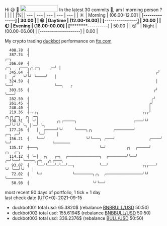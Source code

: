 Hi :smiley: :wave: <img src="https://jojoee.jojoee.com/api/utcnow?refresh" width="120" height="20">
In the latest 30 commits :bug:, am I morning person ? 
| | | | |%|
| --- | --- | --- | --- | --- |
| :sunny: | Morning | (06.00-12.00] | [******--------------] | 30.00 |
| :satisfied: | Daytime | (12.00-18.00] | [****----------------] | 20.00 |
| :moon: | Evening | (18.00-00.00] | [**********----------] | 50.00 |
| :sleeping: | Night | (00.00-06.00] | [--------------------] | 0.00 |

My crypto trading [duckbot](https://github.com/jojoee/duckbot) performance on [ftx.com](https://ftx.com/#a=13144711)
```
  408.78  ┤
  387.74  ┤                                                                               ╭─╮
  366.69  ┤                                                         ╭─╮   ╭───╮╭╮╭─╮    ╭─╯ │
  345.64  ┤                                                        ╭╯ │  ╭╯   ╰╯╰╯ ╰────╯   │
  324.59  ┤                                                        │  ╰──╯                  ╰──╮   ╭
  303.55  ┤                                                       ╭╯                           ╰───╯
  282.50  ┤                                                      ╭╯
  261.45  ┤                                                     ╭╯
  240.40  ┤                                                     │
  219.36  ┤─╮╭╮                                              ╭╮╭╯            ╭╮╭╮╭─╮  ╭╮ ╭─╮
  198.31  ┤ ╰╯│        ╭╮╭─────╮                         ╭───╯╰╯           ╭─╯╰╯╰╯ ╰╮ │╰─╯ ╰╮
  177.26  ┤   │  ╭─────╯╰╯     ╰────╮╭╮         ╭────────╯           ╭─╮ ╭─╯        ╰─╯     │
  156.21  ┤   ╰──╯                  ╰╯╰───╮ ╭───╯               ╭────╯ ╰─╯                  ╰───────
  135.17  ┼───╮                           ╰─╯         ╭╮  ╭─────╯    ╭╮  ╭─╮
  114.12  ┤ ╰─│  ╭╮   ╭─╮  ╭──────────────╮  ╭────────╯╰──╯        ╭─╯╰──╯ ╰────╮╭─╮  ╭╮╭───╮
   93.07  ┤   ╰──╯╰───╯─╰──╯──╮           ╰──╯               ╭╮╭───╯            ╰╯ ╰──╯╰╯   │
   72.02  ┤   ╰─╯             ╰────────╮╭╮  ╭────────────────╯╰╯                            ╰───────
   50.98  ┤                            ╰╯╰──╯
```
most recent 90 days of portfolio, 1 tick = 1 day<br />
last check date (UTC+0): 2021-09-15
- duckbot001 total usd: 65.3820$ (rebalance [BNBBULL/USD](https://ftx.com/trade/DOGEBULL/USD#a=13144711) 50:50)
- duckbot002 total usd: 155.6194$ (rebalance [BNBBULL/USD](https://ftx.com/trade/BNBBULL/USD#a=13144711) 50:50)
- duckbot003 total usd: 336.2376$ (rebalance [BULL/USD](https://ftx.com/trade/BULL/USD#a=13144711) 50:50)


